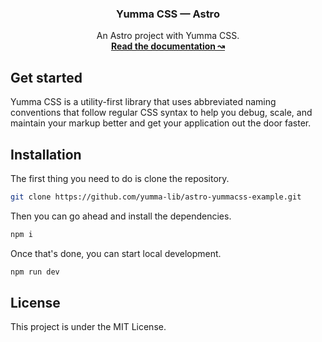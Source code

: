 <h3 align="center">Yumma CSS — Astro</h3>

<p align="center">
  An Astro project with Yumma CSS.
  <br>
  <a href="https://yummacss.com"><strong>Read the documentation ↝</strong></a>

## Get started

Yumma CSS is a utility-first library that uses abbreviated naming conventions that follow regular CSS syntax to help you debug, scale, and maintain your markup better and get your application out the door faster.

## Installation

The first thing you need to do is clone the repository.

```bash
git clone https://github.com/yumma-lib/astro-yummacss-example.git
```

Then you can go ahead and install the dependencies.

```bash
npm i
```

Once that's done, you can start local development.

```bash
npm run dev
```

## License

This project is under the MIT License.

